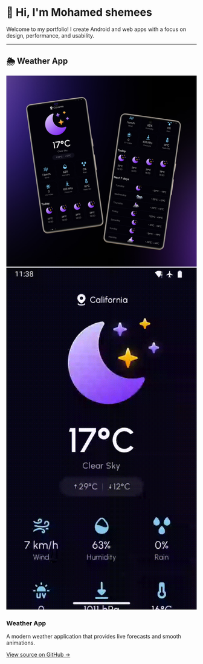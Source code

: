 # 👋 Hi, I'm Mohamed shemees
Welcome to my portfolio! I create Android and web apps with a focus on design, performance, and usability.

---

## 🌦️ Weather App
<div class="project">
  <div class="app-gallery">
    <img src="assets/weather_app.png" alt="Weather App Screenshot" class="app-image">
    <img src="assets/weather_demo.gif" alt="Weather App Demo" class="app-gif">
  </div>
  <div class="project-info">
    <h3>Weather App</h3>
    <p>A modern weather application that provides live forecasts and smooth animations.</p>
    <p><a href="https://github.com/mohamedshemees/MyWeatherApp" target="_blank">View source on GitHub →</a></p>
  </div>
</div>

<link rel="stylesheet" href="assets/css/style.css">
